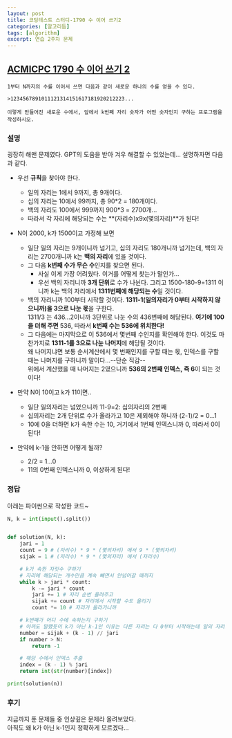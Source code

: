 ```yaml
---
layout: post
title: 코딩테스트 스터디-1790 수 이어 쓰기2
categories: [알고리듬]
tags: [algorithm]
excerpt: 연습 2주차 문제
---
```


## [ACMICPC 1790 수 이어 쓰기 2](https://www.acmicpc.net/problem/1790)

```
1부터 N까지의 수를 이어서 쓰면 다음과 같이 새로운 하나의 수를 얻을 수 있다.

>1234567891011121314151617181920212223...

이렇게 만들어진 새로운 수에서, 앞에서 k번째 자리 숫자가 어떤 숫자인지 구하는 프로그램을 작성하시오.
```

### 설명

굉장히 해맨 문제였다. GPT의 도움을 받아 겨우 해결할 수 있었는데... 설명하자면 다음과 같다.

- 우선 **규칙**을 찾아야 한다.
  - 일의 자리는 1에서 9까지, 총 9개이다.
  - 십의 자리는 10에서 99까지, 총 90*2 = 180개이다.
  - 백의 자리도 100에서 999까지 900*3 = 2700개...
  - 따라서 각 자리에 해당되는 수는 **(자리수)x9x(몇의자리)**가 된다!


- N이 2000, k가 1500이고 가정해 보면
  - 일단 일의 자리는 9개이니까 넘기고, 십의 자리도 180개니까 넘기는데, 백의 자리는 2700개니까 k는 **백의 자리**에 있을 것이다.
  - 그 다음 **k번째 수가 무슨 수**인지를 찾으면 된다.
    - 사실 이게 가장 어려웠다. 이거를 어떻게 찾는가 말인가...
    - 우선 백의 자리니까 **3개 단위**로 수가 나뉜다. 그리고 1500-180-9=1311 이니까 k는 백의 자리에서 **1311번째에 해당되는 수**일 것이다.
  - 백의 자리니까 100부터 시작할 것이다. **1311-1(일의자리가 0부터 시작하지 않으니까)을 3으로 나눈 몫**을 구한다.  
   1311/3 는 436...2이니까 3단위로 나눈 수의 436번째에 해당된다. **여기에 100을 더해 주면** 536, 따라서 **k번째 수는 536에 위치한다!**
  - 그 다음에는 마지막으로 이 536에서 몇번째 수인지를 확인해야 한다. 이것도 마찬가지로 **1311-1를 3으로 나눈 나머지**에 해당될 것이다.  
    왜 나머지냐면 보통 순서계산에서 몇 번째인지를 구할 때는 몫, 인덱스를 구할 때는 나머지를 구하니까 말이다...--단순 직감--  
    위에서 계산했을 때 나머지는 2였으니까 **536의 2번째 인덱스, 즉 6**이 되는 것이다!


- 만약 N이 10이고 k가 11이면..
  - 일단 일의자리는 넘었으니까 11-9=2: 십의자리의 2번째
  - 십의자리는 2개 단위로 수가 올라가고 10은 제외해야 하니까 (2-1)/2 = 0...1
  - 10에 0을 더하면 k가 속한 수는 10, 거기에서 1번째 인덱스니까 0, 따라서 0이 된다!


- 만약에 k-1을 안하면 어떻게 될까?
  - 2/2 = 1...0
  - 11의 0번째 인덱스니까 0, 이상하게 된다!


### 정답

아래는 파이썬으로 작성한 코드~

```python
N, k = int(input().split())


def solution(N, k):
    jari = 1
    count = 9 # (자리수) * 9 * (몇의자리) 에서 9 * (몇의자리)
    sijak = 1 # (자리수) * 9 * (몇의자리) 에서 (자리수)

    # k가 속한 자릿수 구하기
    # 자리에 해당되는 개수만큼 계속 빼면서 안넘어갈 때까지
    while k > jari * count:
        k -= jari * count
        jari += 1 # 자리 순번 올려주고
        sijak += count # 자리에서 시작할 수도 올리기
        count *= 10 # 자리가 올라가니까

    # k번째가 어디 수에 속하는지 구하기
    # 아까도 말했듯이 k가 아닌 k-1인 이유는 다른 자리는 다 0부터 시작하는데 일의 자리는 1부터 시작하니까
    number = sijak + (k - 1) // jari
    if number > N:
        return -1

    # 해당 수에서 인덱스 추출
    index = (k - 1) % jari
    return int(str(number)[index])

print(solution(n))       
```

### 후기

지금까지 푼 문제들 중 인상깊은 문제라 올려보았다.  
아직도 왜 k가 아닌 k-1인지 정확하게 모르겠다...